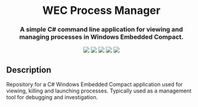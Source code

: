 <h1 align="center">WEC Process Manager</h1>
<h3 align="center">A simple C# command line application for viewing and managing processes in Windows Embedded Compact.</h3>

<p align="center">
  <img src="https://img.shields.io/github/v/release/SamuelNetherway460/WEC-Process-Manager?sort=semver">
  <img src="https://img.shields.io/github/last-commit/SamuelNetherway460/WEC-Process-Manager">
  <img src="https://img.shields.io/badge/platform-Windows%20Embedded%20Compact-blue">
  <img src="https://img.shields.io/github/issues/SamuelNetherway460/WEC-Process-Manager">
  <img src="https://img.shields.io/github/downloads/SamuelNetherway460/WEC-Process-Manager/total">
</p>

## Description
Repository for a C# Windows Embedded Compact application used for viewing, killing and launching processes. Typically used as a management tool for debugging and investigation.
